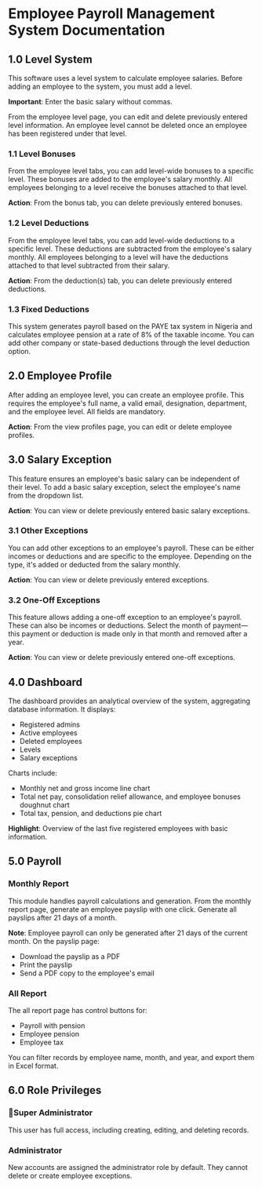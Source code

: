 # Employee Payroll Management System Documentation

## 1.0 Level System

This software uses a level system to calculate employee salaries. Before adding an employee to the system, you must add a level.

**Important**: Enter the basic salary without commas.

From the employee level page, you can edit and delete previously entered level information. An employee level cannot be deleted once an employee has been registered under that level.

### 1.1 Level Bonuses

From the employee level tabs, you can add level-wide bonuses to a specific level. These bonuses are added to the employee's salary monthly. All employees belonging to a level receive the bonuses attached to that level.

**Action**: From the bonus tab, you can delete previously entered bonuses.

### 1.2 Level Deductions

From the employee level tabs, you can add level-wide deductions to a specific level. These deductions are subtracted from the employee's salary monthly. All employees belonging to a level will have the deductions attached to that level subtracted from their salary.

**Action**: From the deduction(s) tab, you can delete previously entered deductions.

###  1.3 Fixed Deductions

This system generates payroll based on the PAYE tax system in Nigeria and calculates employee pension at a rate of 8% of the taxable income. You can add other company or state-based deductions through the level deduction option.

##  2.0 Employee Profile

After adding an employee level, you can create an employee profile. This requires the employee's full name, a valid email, designation, department, and the employee level. All fields are mandatory.

**Action**: From the view profiles page, you can edit or delete employee profiles.

##  3.0 Salary Exception

This feature ensures an employee's basic salary can be independent of their level. To add a basic salary exception, select the employee's name from the dropdown list.

**Action**: You can view or delete previously entered basic salary exceptions.

###  3.1 Other Exceptions

You can add other exceptions to an employee's payroll. These can be either incomes or deductions and are specific to the employee. Depending on the type, it's added or deducted from the salary monthly.

**Action**: You can view or delete previously entered exceptions.

### 3.2 One-Off Exceptions

This feature allows adding a one-off exception to an employee's payroll. These can also be incomes or deductions. Select the month of payment—this payment or deduction is made only in that month and removed after a year.

**Action**: You can view or delete previously entered one-off exceptions.

## 4.0 Dashboard

The dashboard provides an analytical overview of the system, aggregating database information. It displays:

- Registered admins
- Active employees
- Deleted employees
- Levels
- Salary exceptions

Charts include:

- Monthly net and gross income line chart
- Total net pay, consolidation relief allowance, and employee bonuses doughnut chart
- Total tax, pension, and deductions pie chart

**Highlight**: Overview of the last five registered employees with basic information.

## 5.0 Payroll

### Monthly Report

This module handles payroll calculations and generation. From the monthly report page, generate an employee payslip with one click. Generate all payslips after 21 days of a month.

**Note**: Employee payroll can only be generated after 21 days of the current month. On the payslip page:

- Download the payslip as a PDF
- Print the payslip
- Send a PDF copy to the employee's email

### All Report

The all report page has control buttons for:

- Payroll with pension
- Employee pension
- Employee tax

You can filter records by employee name, month, and year, and export them in Excel format.

## 6.0 Role Privileges

### 🦸Super Administrator

This user has full access, including creating, editing, and deleting records.

### Administrator

New accounts are assigned the administrator role by default. They cannot delete or create employee exceptions.
